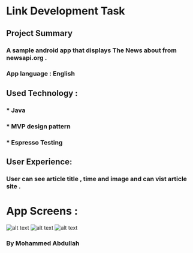 # Link Development Task
## Project Summary
### A sample android app that displays The News about  from newsapi.org .
### App language : English
## Used Technology :
### * Java 
### * MVP design pattern 
### * Espresso Testing
## User Experience:
### User can see article title , time and image and can vist article site .
# App Screens :
![alt text](https://scontent-cai1-1.xx.fbcdn.net/v/t1.0-9/46495663_112228629794654_63038776896651264_n.jpg?_nc_cat=105&_nc_ht=scontent-cai1-1.xx&oh=e1884b52281be4e771fdea2c81027cea&oe=5C7C5C8B)
![alt text](https://scontent-cai1-1.xx.fbcdn.net/v/t1.0-9/46508675_112228979794619_4972484458365059072_n.jpg?_nc_cat=102&_nc_ht=scontent-cai1-1.xx&oh=c2e220a7d48f06df4dc94fb6c9a7f70b&oe=5C8407E0)
![alt text](https://scontent-cai1-1.xx.fbcdn.net/v/t1.0-9/46452324_112228863127964_6047086487005036544_n.jpg?_nc_cat=108&_nc_ht=scontent-cai1-1.xx&oh=321a0682e56671bf54559db4ab3dd35d&oe=5C65310D)
### By Mohammed Abdullah
